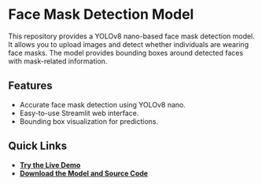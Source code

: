 # Face Mask Detection Model

This repository provides a YOLOv8 nano-based face mask detection model. It allows you to upload images and detect whether individuals are wearing face masks. The model provides bounding boxes around detected faces with mask-related information.

## Features
- Accurate face mask detection using YOLOv8 nano.
- Easy-to-use Streamlit web interface.
- Bounding box visualization for predictions.

## Quick Links
- **[Try the Live Demo](https://huggingface.co/spaces/krishnamishra8848/face)**
- **[Download the Model and Source Code](https://huggingface.co/krishnamishra8848/Face_Mask_Detection)**


